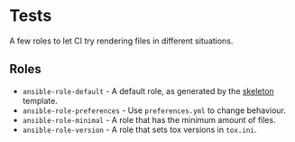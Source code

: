# Tests

A few roles to let CI try rendering files in different situations.

## Roles

- `ansible-role-default` - A default role, as generated by the [skeleton](https://github.com/robertdebock/ansible-role-skeleton) template.
- `ansible-role-preferences` - Use `preferences.yml` to change behaviour.
- `ansible-role-minimal` - A role that has the minimum amount of files.
- `ansible-role-version` - A role that sets tox versions in `tox.ini`.
